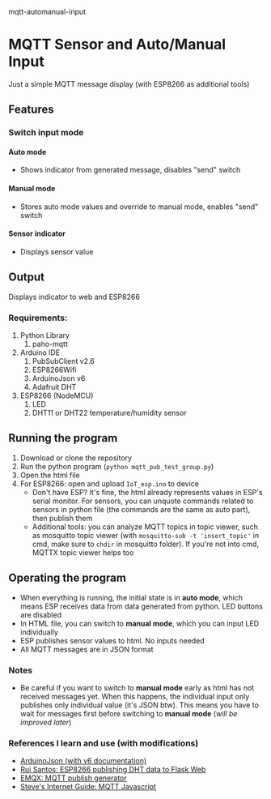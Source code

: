 mqtt-automanual-input

# MQTT Sensor and Auto/Manual Input

Just a simple MQTT message display (with ESP8266 as additional tools)

## Features
### Switch input mode

#### Auto mode
-  Shows indicator from generated message, disables "send" switch

#### Manual mode
-  Stores auto mode values and override to manual mode, enables "send" switch

#### Sensor indicator
-  Displays sensor value

## Output
Displays indicator to web and ESP8266

### Requirements:
1. Python Library
   1. paho-mqtt
2. Arduino IDE
   1. PubSubClient v2.6
   2. ESP8266Wifi
   3. ArduinoJson v6
   4. Adafruit DHT
3. ESP8266 (NodeMCU)
   1. LED
   2. DHT11 or DHT22 temperature/humidity sensor

## Running the program
1. Download or clone the repository
2. Run the python program (`python mqtt_pub_test_group.py`)
3. Open the html file
4. For ESP8266: open and upload `IoT_esp.ino` to device
   -  Don't have ESP? It's fine, the html already represents values in ESP's serial monitor. For sensors, you can unquote commands related to sensors in python file (the commands are the same as auto part), then publish them
   -  Additional tools: you can analyze MQTT topics in topic viewer, such as mosquitto topic viewer (with `mosquitto-sub -t 'insert_topic'` in cmd, make sure to `chdir` in mosquitto folder). If you're not into cmd, MQTTX topic viewer helps too

## Operating the program
- When everything is running, the initial state is in **auto mode**, which means ESP receives data from data generated from python. LED buttons are disabled
- In HTML file, you can switch to **manual mode**, which you can input LED individually
- ESP publishes sensor values to html. No inputs needed
- All MQTT messages are in JSON format

### Notes
- Be careful if you want to switch to **manual mode** early as html has not received messages yet. When this happens, the individual input only publishes only individual value (it's JSON btw). This means you have to wait for messages first before switching to **manual mode** (*will be improved later*)
  
### References I learn and use (with modifications)
- [ArduinoJson (with v6 documentation)](https://arduinojson.org/)
- [Rui Santos: ESP8266 publishing DHT data to Flask Web](https://randomnerdtutorials.com/esp8266-publishing-dht22-readings-with-mqtt-to-raspberry-pi/)
- [EMQX: MQTT publish generator](https://www.emqx.io/blog/how-to-use-mqtt-in-python)
- [Steve's Internet Guide: MQTT Javascript](http://www.steves-internet-guide.com/using-javascript-mqtt-client-websockets/)